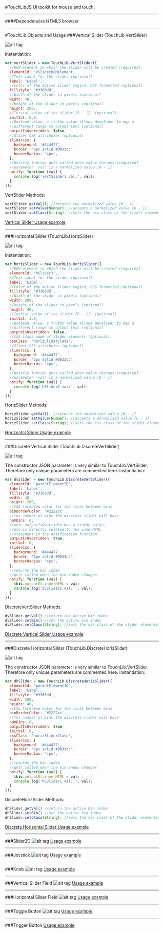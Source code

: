 #TouchLibJS
UI toolkit for mouse and touch.
___
####Dependencies
HTML5 browser

___

#TouchLib Objects and Usage
###Vertical Slider (TouchLib.VertSlider)

![alt tag](readmeImages/verticalSlider.jpg)

Instantiation:
```javascript
var vertSlider = new TouchLib.VertSlider({
  //DOM element in which the slider will be created (required)
  elementId: 'vSliderDOMelement',
  //Text label for the slider (optional)
  label: 'Label',
  //Color of the active slider region, CSS formatted (optional)
  fillstyle: '#3366dd',
  //Width of the slider in pixels (optional)
  width: 40,
  //Height of the slider in pixels (optional)
  height: 200,
  //Initial value of the slider [0 - 1], (optional)
  initVal: 0.0,
  //Boolean value, a truthy value allows developer to map a 
  //different range to output text (optional)
  outputIsOverridden: false,
  //Slider CSS attributes (optional)
  sliderCss: {
    background: '#444477',
    border: '2px solid #0033cc',
    borderRadius: '4px',
  },
  //Notifiy funtion gets called when value changes (required)
  //parameter 'val' is a normalized value [0 - 1]
  notify: function (val) {
    console.log('vertSlider1 val:', val);
  }
});
```
VertSlider Methods:
```javascript
vertSlider.getVal(); //returns the normalized value [0 - 1]
vertSlider.setValue(Number); //accepts a normalized value [0 - 1]
vertSlider.setClass(String); //sets the css class of the slider elements
```
[Vertical Slider Usage example](demo/verticalSliderDemo.html)
___

###Horizontal Slider (TouchLib.HorizSlider)

![alt tag](readmeImages/horizontalSlider.jpg)

Instantiation:
```javascript
var horizSlider = new TouchLib.HorizSlider({
  //DOM element in which the slider will be created (required)
  elementId: 'hSlider3',
  //Text label for the slider (optional)
  label: 'Label',
  //Color of the active slider region, CSS formatted (optional)
  fillstyle: '#3366dd',
  //Width of the slider in pixels (optional)
  width: 200,
  //Height of the slider in pixels (optional)
  height: 40,
  //Initial value of the slider [0 - 1], (optional)
  initVal: 1.0,
  //Boolean value, a truthy value allows developer to map a 
  //different range to output text (optional)
  outputIsOverridden: false,
  //CSS class name of slider elements (optional)
  cssClass: 'horizSliderClass',
  //Slider CSS attributes (optional)
  sliderCss: {
    background: '#444477',
    border: '2px solid #0033cc',
    borderRadius: '4px',
  },
  //Notifiy funtion gets called when value changes (required)
  //parameter 'val' is a normalized value [0 - 1]
  notify: function (val) {
    console.log('hSlider3 val:', val);
  }
});
```
HorizSlider Methods:
```javascript
horizSlider.getVal(); //returns the normalized value [0 - 1]
horizSlider.setValue(Number); //accepts a normalized value [0 - 1]
horizSlider.setClass(String); //sets the css class of the slider elements
```
[Horizontal Slider Usage example](demo/horizontalSliderDemo.html)
___
###Discrete Vertical Slider (TouchLib.DiscreteVertSlider)

![alt tag](readmeImages/verticalDiscreteSlider.jpg)

The constructor JSON parameter is very similar to TouchLib.VertSlider.  Therefore only unique parameters are commented here.
Instantiation:
```javascript
var dvSlider = new TouchLib.DiscreteVertSlider({
  elementId: 'parentElementID',
  label: 'Label',
  fillstyle: '#3366dd',
  width: 40,
  height: 200,
  //CSS formated color for the lines between bins
  binBorderColor: '#2222cc',
  //the number of bins the discrete slider will have
  numBins: 6,
  //note outputIsOverriden has a truthy value,
  //and is directly related to the innerHTML
  //statement in the notification function
  outputIsOverridden: true,
  initVal: 0,
  sliderCss: {
    background: '#444477',
    border: '2px solid #0033cc',
    borderRadius: '4px',
  },
  //returns the bin index
  //gets called when the bin index changes
  notify: function (val) {
    this.outputEl.innerHTML = val;
    console.log('dvSlider1 val: ', val);
  }
});
```
DiscreteVertSlider Methods:
```javascript
dvSlider.getVal() //return the active bin index
dvSlider.setBin() //set the active bin index
dvSlider.setClass(String); //sets the css class of the slider elements
```
[Discrete Vertical Slider Usage example](demo/discreteVerticalSliderDemo.html)
___

###Discrete Horizontal Slider (TouchLib.DiscreteHorizSlider)

![alt tag](readmeImages/horizontalDiscreteSlider.jpg)

The constructor JSON parameter is very similar to TouchLib.VertSlider.  Therefore only unique parameters are commented here.
Instantiation:
```javascript
var dhSlider = new TouchLib.DiscreteHorizSlider({
  elementId: 'parentElementID',
  label: 'Label',
  fillstyle: '#3366dd',
  width: 200,
  height: 40,
  //CSS formated color for the lines between bins
  binBorderColor: '#2222cc',
  //the number of bins the discrete slider will have
  numBins: 6,
  outputIsOverridden: true,
  initVal: 0,
  cssClass: 'horizSliderClass',
  sliderCss: {
    background: '#444477',
    border: '2px solid #0033cc',
    borderRadius: '4px',
  },
  //returns the bin index
  //gets called when the bin index changes
  notify: function (val) {
    this.outputEl.innerHTML = val;
    console.log('hvSlider1 val: ', val);
  }
});
```
DiscreteHorizSlider Methods:
```javascript
dhSlider.getVal() //return the active bin index
dhSlider.setBin() //set the active bin index
dhSlider.setClass(String); //sets the css class of the slider elements
```
[Discrete Horizontal Slider Usage example](demo/discreteHorizontalSliderDemo.html)
___

###Slider2D
![alt tag](readmeImages/slider2d.jpg)
[Usage example](demo/slider2dDemo.html)

___

###Joystick
![alt tag](readmeImages/joystick.jpg)
[Usage example](demo/joystickDemo.html)

___

###Knob
![alt tag](readmeImages/knob.jpg)
[Usage example](demo/knobDemo.html)

___

###Vertical Slider Field
![alt tag](readmeImages/verticalSliderField.jpg)
[Usage example](demo/sliderFieldDemo.html)

___

###Horizontal Slider Field
![alt tag](readmeImages/horizontalSliderField.jpg)
[Usage example](demo/sliderFieldDemo.html)

___

###Toggle Button
![alt tag](readmeImages/toggleButton.jpg)
[Usage example](demo/toggleButtonDemo.html)

___

###Trigger Button
[Usage example](demo/triggerButtonDemo.html)